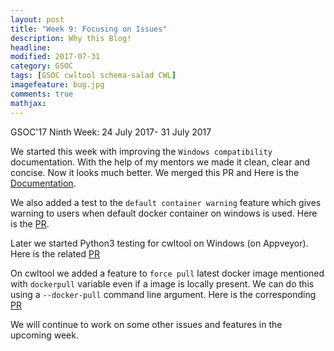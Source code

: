 ```yaml
---
layout: post
title: "Week 9: Focusing on Issues"
description: Why this Blog!
headline: 
modified: 2017-07-31
category: GSOC
tags: [GSOC cwltool schema-salad CWL]
imagefeature: bug.jpg
comments: true
mathjax: 
---
```


GSOC'17 Ninth Week: 24 July 2017- 31 July 2017


We started this week with improving the `Windows compatibility` documentation. With the help of my mentors we made it clean, clear and concise. Now it looks much better. We merged this PR and Here is the [Documentation](https://github.com/common-workflow-language/cwltool/blob/master/windowsdoc.md).

We also added a test to the `default container warning` feature which gives warning to users when default docker container on windows is used. Here is the [PR](https://github.com/common-workflow-language/cwltool/pull/492).

Later we started Python3 testing for cwltool on Windows (on Appveyor). Here is the related [PR](https://github.com/common-workflow-language/cwltool/pull/503)

On cwltool we added a feature to `force pull` latest docker image mentioned with `dockerpull` variable even if a image is locally present. We can do this using a `--docker-pull` command line argument. Here is the corresponding [PR](https://github.com/common-workflow-language/cwltool/pull/506)

We will continue to work on some other issues and features in the upcoming week. 



 